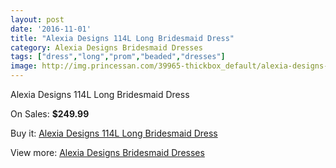 ```yaml
---
layout: post
date: '2016-11-01'
title: "Alexia Designs 114L Long Bridesmaid Dress"
category: Alexia Designs Bridesmaid Dresses
tags: ["dress","long","prom","beaded","dresses"]
image: http://img.princessan.com/39965-thickbox_default/alexia-designs-114l-long-bridesmaid-dress.jpg
---
```

Alexia Designs 114L Long Bridesmaid Dress

On Sales: **$249.99**
<a href="https://www.princessan.com/en/18664-alexia-designs-114l-long-bridesmaid-dress.html"><amp-img layout="responsive" width="600" height="600" src="//img.princessan.com/39965-thickbox_default/alexia-designs-114l-long-bridesmaid-dress.jpg" alt="Alexia Designs 114L Long Bridesmaid Dress 0" /></a>

Buy it: [Alexia Designs 114L Long Bridesmaid Dress](https://www.princessan.com/en/18664-alexia-designs-114l-long-bridesmaid-dress.html "Alexia Designs 114L Long Bridesmaid Dress")

View more: [Alexia Designs Bridesmaid Dresses](https://www.princessan.com/en/172- "Alexia Designs Bridesmaid Dresses")